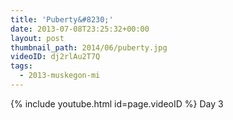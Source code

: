 ```yaml
---
title: 'Puberty&#8230;'
date: 2013-07-08T23:25:32+00:00
layout: post
thumbnail_path: 2014/06/puberty.jpg
videoID: dj2rlAu2T7Q
tags:
  - 2013-muskegon-mi
---
```

{% include youtube.html id=page.videoID %}
Day 3